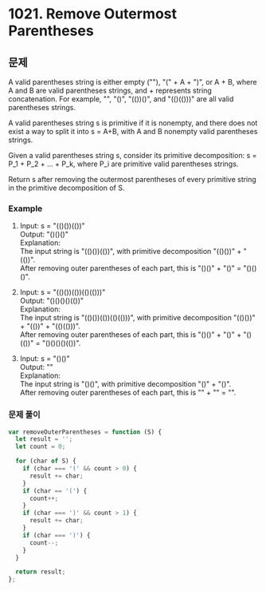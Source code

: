 # 1021. Remove Outermost Parentheses

## 문제

A valid parentheses string is either empty (""), "(" + A + ")", or A + B, where A and B are valid parentheses strings, and + represents string concatenation. For example, "", "()", "(())()", and "(()(()))" are all valid parentheses strings.

A valid parentheses string s is primitive if it is nonempty, and there does not exist a way to split it into s = A+B, with A and B nonempty valid parentheses strings.

Given a valid parentheses string s, consider its primitive decomposition: s = P_1 + P_2 + ... + P_k, where P_i are primitive valid parentheses strings.

Return s after removing the outermost parentheses of every primitive string in the primitive decomposition of S.

### Example

1. Input: s = "(()())(())"  
   Output: "()()()"  
   Explanation:  
   The input string is "(()())(())", with primitive decomposition "(()())" + "(())".  
   After removing outer parentheses of each part, this is "()()" + "()" = "()()()".

2. Input: s = "(()())(())(()(()))"  
   Output: "()()()()(())"  
   Explanation:  
   The input string is "(()())(())(()(()))", with primitive decomposition "(()())" + "(())" + "(()(()))".  
   After removing outer parentheses of each part, this is "()()" + "()" + "()(())" = "()()()()(())".

3. Input: s = "()()"  
   Output: ""  
   Explanation:  
   The input string is "()()", with primitive decomposition "()" + "()".  
   After removing outer parentheses of each part, this is "" + "" = "".

### 문제 풀이

```js
var removeOuterParentheses = function (S) {
  let result = '';
  let count = 0;

  for (char of S) {
    if (char === '(' && count > 0) {
      result += char;
    }
    if (char == '(') {
      count++;
    }
    if (char === ')' && count > 1) {
      result += char;
    }
    if (char === ')') {
      count--;
    }
  }

  return result;
};
```
